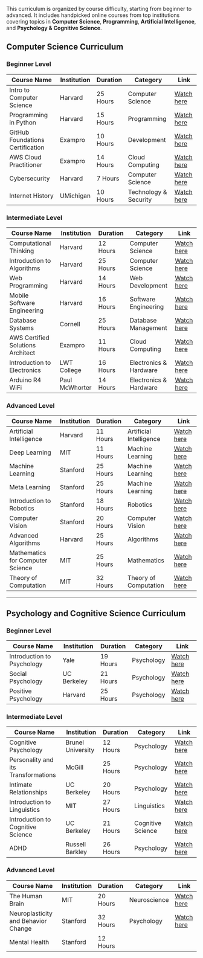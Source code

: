 This curriculum is organized by course difficulty, starting from beginner to advanced. It includes handpicked online courses from top institutions covering topics in **Computer Science**, **Programming**, **Artificial Intelligence**, and **Psychology & Cognitive Science**.

## Computer Science Curriculum

### Beginner Level

| Course Name                          | Institution   | Duration | Category               | Link                                                                 |
|---------------------------------------|---------------|----------|------------------------|----------------------------------------------------------------------|
| Intro to Computer Science             | Harvard       | 25 Hours | Computer Science       | [Watch here](https://www.youtube.com/playlist?list=PLhQjrBD2T381WAHyx1pq-sBfykqMBI7V4) |
| Programming in Python                 | Harvard       | 15 Hours | Programming            | [Watch here](https://www.youtube.com/playlist?list=PLhQjrBD2T3817j24-GogXmWqO5Q5vYy0V) |
| GitHub Foundations Certification      | Exampro       | 10 Hours | Development            | [Watch here](https://youtu.be/Jdc0i7RcBv8?si=itnr_9u5M1mBEgU4)      |
| AWS Cloud Practitioner                | Exampro       | 14 Hours | Cloud Computing        | [Watch here](https://www.youtube.com/watch?v=SOTamWNgDKc)            |
| Cybersecurity                         | Harvard       | 7 Hours  | Computer Science       | [Watch here](https://www.youtube.com/playlist?list=PLhQjrBD2T383Cqo5I1oRrbC1EKRAKGKUE) |
| Internet History                      | UMichigan     | 10 Hours | Technology & Security  | [Watch here](https://www.youtube.com/watch?v=47NRaBVxgVM)            |

### Intermediate Level

| Course Name                          | Institution   | Duration | Category               | Link                                                                 |
|---------------------------------------|---------------|----------|------------------------|----------------------------------------------------------------------|
| Computational Thinking                | Harvard       | 12 Hours | Computer Science       | [Watch here](https://www.youtube.com/playlist?list=PLUl4u3cNGP619EG1wp0kT-7rDE_Az5TNd) |
| Introduction to Algorithms            | Harvard       | 25 Hours | Computer Science       | [Watch here](https://www.youtube.com/playlist?list=PLUl4u3cNGP63EdVPNLG3ToM6LaEUuStEY) |
| Web Programming                       | Harvard       | 14 Hours | Web Development        | [Watch here](https://www.youtube.com/playlist?list=PLhQjrBD2T380xvFSUmToMMzERZ3qB5Ueu) |
| Mobile Software Engineering           | Harvard       | 16 Hours | Software Engineering   | [Watch here](https://www.youtube.com/playlist?list=PL7ippCC9NZurw6hLeurbk_SWUJ7PHN5-u) |
| Database Systems                      | Cornell       | 25 Hours | Database Management    | [Watch here](https://www.youtube.com/watch?v=4cWkVbC2bNE)            |
| AWS Certified Solutions Architect     | Exampro       | 11 Hours | Cloud Computing        | [Watch here](https://www.youtube.com/watch?v=Ia-UEYYR44s)            |
| Introduction to Electronics           | LWT College   | 16 Hours | Electronics & Hardware | [Watch here](https://www.youtube.com/watch?v=nb4ovfwqup8)            |
| Arduino R4 WiFi                       | Paul McWhorter| 14 Hours | Electronics & Hardware | [Watch here](https://www.youtube.com/playlist?list=PLGs0VKk2DiYyn0wN335MXpbi3PRJTMmex) |

### Advanced Level

| Course Name                          | Institution   | Duration | Category               | Link                                                                 |
|---------------------------------------|---------------|----------|------------------------|----------------------------------------------------------------------|
| Artificial Intelligence               | Harvard       | 11 Hours | Artificial Intelligence| [Watch here](https://www.youtube.com/playlist?list=PLhQjrBD2T381PopUTYtMSstgk-hsTGkVm) |
| Deep Learning                         | MIT           | 11 Hours | Machine Learning       | [Watch here](https://www.youtube.com/playlist?list=PLtBw6njQRU-rwp5__7C0oIVt26ZgjG9NI) |
| Machine Learning                      | Stanford      | 25 Hours | Machine Learning       | [Watch here](https://www.youtube.com/playlist?list=PLoROMvodv4rMiGQp3WXShtMGgzqpfVfbU) |
| Meta Learning                         | Stanford      | 25 Hours | Machine Learning       | [Watch here](https://www.youtube.com/playlist?list=PLoROMvodv4rNjRoawgt72BBNwL2V7doGI) |
| Introduction to Robotics              | Stanford      | 18 Hours | Robotics               | [Watch here](https://www.youtube.com/playlist?list=PL65CC0384A1798ADF) |
| Computer Vision                       | Stanford      | 20 Hours | Computer Vision        | [Watch here](https://www.youtube.com/playlist?list=PL3FW7Lu3i5JvHM8ljYj-zLfQRF3EO8sYv) |
| Advanced Algorithms                   | Harvard       | 25 Hours | Algorithms             | [Watch here](https://www.youtube.com/playlist?list=PL2SOU6wwxB0uP4rJgf5ayhHWgw7akUWSf) |
| Mathematics for Computer Science      | MIT           | 25 Hours | Mathematics            | [Watch here](https://www.youtube.com/playlist?list=PLB7540DEDD482705B) |
| Theory of Computation                 | MIT           | 32 Hours | Theory of Computation  | [Watch here](https://www.youtube.com/playlist?list=PLUl4u3cNGP60_JNv2MmK3wkOt9syvfQWY) |

---

## Psychology and Cognitive Science Curriculum

### Beginner Level

| Course Name                          | Institution   | Duration | Category               | Link                                                                 |
|---------------------------------------|---------------|----------|------------------------|----------------------------------------------------------------------|
| Introduction to Psychology            | Yale          | 19 Hours | Psychology             | [Watch here](https://www.youtube.com/playlist?list=PL6A08EB4EEFF3E91F) |
| Social Psychology                     | UC Berkeley   | 21 Hours | Psychology             | [Watch here](https://www.youtube.com/playlist?list=PL82A8739615760555) |
| Positive Psychology                   | Harvard       | 25 Hours | Psychology             | [Watch here](https://www.youtube.com/playlist?list=PLg9esVacXkzYczOgcGpf5Iji38-BVQ1zs) |

### Intermediate Level

| Course Name                          | Institution   | Duration | Category               | Link                                                                 |
|---------------------------------------|---------------|----------|------------------------|----------------------------------------------------------------------|
| Cognitive Psychology                  | Brunel University| 12 Hours | Psychology            | [Watch here](https://www.youtube.com/playlist?list=PLWMGRpO3yg6V8rnHZkXjt8S64zMYUfs-K) |
| Personality and its Transformations   | McGill        | 25 Hours | Psychology             | [Watch here](https://www.youtube.com/playlist?list=PL22J3VaeABQBlN8DUor7SKWCwSghcqlY5) |
| Intimate Relationships                | UC Berkeley   | 20 Hours | Psychology             | [Watch here](https://www.youtube.com/playlist?list=PLexCQI5fHYIdeWyOSJBclmFL8i4bkBT4H) |
| Introduction to Linguistics           | MIT           | 27 Hours | Linguistics            | [Watch here](https://www.youtube.com/playlist?list=PLUl4u3cNGP63BZGNOqrF2qf_yxOjuG35j) |
| Introduction to Cognitive Science     | UC Berkeley   | 21 Hours | Cognitive Science      | [Watch here](https://www.youtube.com/playlist?list=PLaMjLYzDGxvz1oT5gpFiY6rJZnlJ-1Xu-) |
| ADHD                                  | Russell Barkley| 26 Hours | Psychology             | [Watch here](https://www.youtube.com/playlist?list=PLq7AkHopLIr8_1whMzHjqmamYDWcVcDv6) |

### Advanced Level

| Course Name                          | Institution   | Duration | Category               | Link                                                                 |
|---------------------------------------|---------------|----------|------------------------|----------------------------------------------------------------------|
| The Human Brain                       | MIT           | 20 Hours | Neuroscience           | [Watch here](https://www.youtube.com/playlist?list=PLUl4u3cNGP60IKRN_pFptIBxeiMc0MCJP) |
| Neuroplasticity and Behavior Change   | Stanford      | 32 Hours | Psychology             | [Watch here](https://www.youtube.com/playlist?list=PLPNW_gerXa4NKRk-x4U-Cuza8FPV8dx5x) |
| Mental Health                         | Stanford      | 12 Hours |
